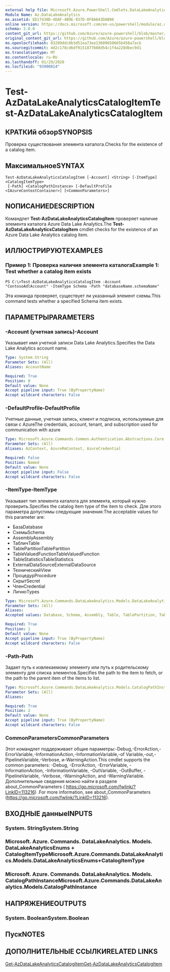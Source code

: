 ```yaml
---
external help file: Microsoft.Azure.PowerShell.Cmdlets.DataLakeAnalytics.dll-Help.xml
Module Name: Az.DataLakeAnalytics
ms.assetid: ED17430D-4DAF-4B9E-937D-0F8A843DAB96
online version: https://docs.microsoft.com/en-us/powershell/module/az.datalakeanalytics/test-azdatalakeanalyticscatalogitem
schema: 2.0.0
content_git_url: https://github.com/Azure/azure-powershell/blob/master/src/DataLakeAnalytics/DataLakeAnalytics/help/Test-AzDataLakeAnalyticsCatalogItem.md
original_content_git_url: https://github.com/Azure/azure-powershell/blob/master/src/DataLakeAnalytics/DataLakeAnalytics/help/Test-AzDataLakeAnalyticsCatalogItem.md
ms.openlocfilehash: 03289ddc0b3d51ea73ee13609650665b458a7acb
ms.sourcegitcommit: 4d2c178cd6df9151877b08d54c1f4a228dbec9d1
ms.translationtype: MT
ms.contentlocale: ru-RU
ms.lasthandoff: 01/29/2020
ms.locfileid: "93900814"
---
```

# <span data-ttu-id="cfc1e-101">Test-AzDataLakeAnalyticsCatalogItem</span><span class="sxs-lookup"><span data-stu-id="cfc1e-101">Test-AzDataLakeAnalyticsCatalogItem</span></span>

## <span data-ttu-id="cfc1e-102">КРАТКИй обзор</span><span class="sxs-lookup"><span data-stu-id="cfc1e-102">SYNOPSIS</span></span>
<span data-ttu-id="cfc1e-103">Проверка существования элемента каталога.</span><span class="sxs-lookup"><span data-stu-id="cfc1e-103">Checks for the existence of a catalog item.</span></span>

## <span data-ttu-id="cfc1e-104">Максимальное</span><span class="sxs-lookup"><span data-stu-id="cfc1e-104">SYNTAX</span></span>

```
Test-AzDataLakeAnalyticsCatalogItem [-Account] <String> [-ItemType] <CatalogItemType>
 [-Path] <CatalogPathInstance> [-DefaultProfile <IAzureContextContainer>] [<CommonParameters>]
```

## <span data-ttu-id="cfc1e-105">NОПИСАНИЕ</span><span class="sxs-lookup"><span data-stu-id="cfc1e-105">DESCRIPTION</span></span>
<span data-ttu-id="cfc1e-106">Командлет **Test-AzDataLakeAnalyticsCatalogItem** проверяет наличие элемента каталога Azure Data Lake Analytics.</span><span class="sxs-lookup"><span data-stu-id="cfc1e-106">The **Test-AzDataLakeAnalyticsCatalogItem** cmdlet checks for the existence of an Azure Data Lake Analytics catalog item.</span></span>

## <span data-ttu-id="cfc1e-107">ИЛЛЮСТРИРУЮТ</span><span class="sxs-lookup"><span data-stu-id="cfc1e-107">EXAMPLES</span></span>

### <span data-ttu-id="cfc1e-108">Пример 1: Проверка наличия элемента каталога</span><span class="sxs-lookup"><span data-stu-id="cfc1e-108">Example 1: Test whether a catalog item exists</span></span>
```
PS C:\>Test-AzDataLakeAnalyticsCatalogItem -Account "ContosoAdlAccount" -ItemType Schema -Path "databaseName.schemaName"
```

<span data-ttu-id="cfc1e-109">Эта команда проверяет, существует ли указанный элемент схемы.</span><span class="sxs-lookup"><span data-stu-id="cfc1e-109">This command tests whether a specified Schema item exists.</span></span>

## <span data-ttu-id="cfc1e-110">ПАРАМЕТРЫ</span><span class="sxs-lookup"><span data-stu-id="cfc1e-110">PARAMETERS</span></span>

### <span data-ttu-id="cfc1e-111">-Account (учетная запись)</span><span class="sxs-lookup"><span data-stu-id="cfc1e-111">-Account</span></span>
<span data-ttu-id="cfc1e-112">Указывает имя учетной записи Data Lake Analytics.</span><span class="sxs-lookup"><span data-stu-id="cfc1e-112">Specifies the Data Lake Analytics account name.</span></span>

```yaml
Type: System.String
Parameter Sets: (All)
Aliases: AccountName

Required: True
Position: 0
Default value: None
Accept pipeline input: True (ByPropertyName)
Accept wildcard characters: False
```

### <span data-ttu-id="cfc1e-113">-DefaultProfile</span><span class="sxs-lookup"><span data-stu-id="cfc1e-113">-DefaultProfile</span></span>
<span data-ttu-id="cfc1e-114">Учетные данные, учетная запись, клиент и подписка, используемые для связи с Azure</span><span class="sxs-lookup"><span data-stu-id="cfc1e-114">The credentials, account, tenant, and subscription used for communication with azure</span></span>

```yaml
Type: Microsoft.Azure.Commands.Common.Authentication.Abstractions.Core.IAzureContextContainer
Parameter Sets: (All)
Aliases: AzContext, AzureRmContext, AzureCredential

Required: False
Position: Named
Default value: None
Accept pipeline input: False
Accept wildcard characters: False
```

### <span data-ttu-id="cfc1e-115">-ItemType</span><span class="sxs-lookup"><span data-stu-id="cfc1e-115">-ItemType</span></span>
<span data-ttu-id="cfc1e-116">Указывает тип элемента каталога для элемента, который нужно проверить.</span><span class="sxs-lookup"><span data-stu-id="cfc1e-116">Specifies the catalog item type of the item to check.</span></span>
<span data-ttu-id="cfc1e-117">Для этого параметра допустимы следующие значения:</span><span class="sxs-lookup"><span data-stu-id="cfc1e-117">The acceptable values for this parameter are:</span></span>
- <span data-ttu-id="cfc1e-118">База</span><span class="sxs-lookup"><span data-stu-id="cfc1e-118">Database</span></span>
- <span data-ttu-id="cfc1e-119">Схемы</span><span class="sxs-lookup"><span data-stu-id="cfc1e-119">Schema</span></span>
- <span data-ttu-id="cfc1e-120">Assembly</span><span class="sxs-lookup"><span data-stu-id="cfc1e-120">Assembly</span></span>
- <span data-ttu-id="cfc1e-121">Таблич</span><span class="sxs-lookup"><span data-stu-id="cfc1e-121">Table</span></span>
- <span data-ttu-id="cfc1e-122">TablePartition</span><span class="sxs-lookup"><span data-stu-id="cfc1e-122">TablePartition</span></span>
- <span data-ttu-id="cfc1e-123">TableValuedFunction</span><span class="sxs-lookup"><span data-stu-id="cfc1e-123">TableValuedFunction</span></span>
- <span data-ttu-id="cfc1e-124">TableStatistics</span><span class="sxs-lookup"><span data-stu-id="cfc1e-124">TableStatistics</span></span>
- <span data-ttu-id="cfc1e-125">ExternalDataSource</span><span class="sxs-lookup"><span data-stu-id="cfc1e-125">ExternalDataSource</span></span>
- <span data-ttu-id="cfc1e-126">Технический</span><span class="sxs-lookup"><span data-stu-id="cfc1e-126">View</span></span>
- <span data-ttu-id="cfc1e-127">Процедур</span><span class="sxs-lookup"><span data-stu-id="cfc1e-127">Procedure</span></span>
- <span data-ttu-id="cfc1e-128">Скрыт</span><span class="sxs-lookup"><span data-stu-id="cfc1e-128">Secret</span></span>
- <span data-ttu-id="cfc1e-129">Член</span><span class="sxs-lookup"><span data-stu-id="cfc1e-129">Credential</span></span>
- <span data-ttu-id="cfc1e-130">Лично</span><span class="sxs-lookup"><span data-stu-id="cfc1e-130">Types</span></span>

```yaml
Type: Microsoft.Azure.Commands.DataLakeAnalytics.Models.DataLakeAnalyticsEnums+CatalogItemType
Parameter Sets: (All)
Aliases:
Accepted values: Database, Schema, Assembly, Table, TablePartition, TableValuedFunction, TableStatistics, ExternalDataSource, View, Procedure, Secret, Credential, Types, Package

Required: True
Position: 1
Default value: None
Accept pipeline input: True (ByPropertyName)
Accept wildcard characters: False
```

### <span data-ttu-id="cfc1e-131">-Path</span><span class="sxs-lookup"><span data-stu-id="cfc1e-131">-Path</span></span>
<span data-ttu-id="cfc1e-132">Задает путь к извлекаемому элементу или путь к родительскому элементу для списка элементов.</span><span class="sxs-lookup"><span data-stu-id="cfc1e-132">Specifies the path to the item to fetch, or the path to the parent item of the items to list.</span></span>

```yaml
Type: Microsoft.Azure.Commands.DataLakeAnalytics.Models.CatalogPathInstance
Parameter Sets: (All)
Aliases:

Required: True
Position: 2
Default value: None
Accept pipeline input: True (ByPropertyName)
Accept wildcard characters: False
```

### <span data-ttu-id="cfc1e-133">CommonParameters</span><span class="sxs-lookup"><span data-stu-id="cfc1e-133">CommonParameters</span></span>
<span data-ttu-id="cfc1e-134">Этот командлет поддерживает общие параметры:-Debug,-ErrorAction,-ErrorVariable,-InformationAction,-InformationVariable,-of Variable,-out,-PipelineVariable,-Verbose, и-WarningAction.</span><span class="sxs-lookup"><span data-stu-id="cfc1e-134">This cmdlet supports the common parameters: -Debug, -ErrorAction, -ErrorVariable, -InformationAction, -InformationVariable, -OutVariable, -OutBuffer, -PipelineVariable, -Verbose, -WarningAction, and -WarningVariable.</span></span> <span data-ttu-id="cfc1e-135">Дополнительные сведения можно найти в разделе about_CommonParameters ( https://go.microsoft.com/fwlink/?LinkID=113216) .</span><span class="sxs-lookup"><span data-stu-id="cfc1e-135">For more information, see about_CommonParameters (https://go.microsoft.com/fwlink/?LinkID=113216).</span></span>

## <span data-ttu-id="cfc1e-136">ВХОДНЫЕ данные</span><span class="sxs-lookup"><span data-stu-id="cfc1e-136">INPUTS</span></span>

### <span data-ttu-id="cfc1e-137">System. String</span><span class="sxs-lookup"><span data-stu-id="cfc1e-137">System.String</span></span>

### <span data-ttu-id="cfc1e-138">Microsoft. Azure. Commands. DataLakeAnalytics. Models. DataLakeAnalyticsEnums + CatalogItemType</span><span class="sxs-lookup"><span data-stu-id="cfc1e-138">Microsoft.Azure.Commands.DataLakeAnalytics.Models.DataLakeAnalyticsEnums+CatalogItemType</span></span>

### <span data-ttu-id="cfc1e-139">Microsoft. Azure. Commands. DataLakeAnalytics. Models. CatalogPathInstance</span><span class="sxs-lookup"><span data-stu-id="cfc1e-139">Microsoft.Azure.Commands.DataLakeAnalytics.Models.CatalogPathInstance</span></span>

## <span data-ttu-id="cfc1e-140">НАПРЯЖЕНИЕ</span><span class="sxs-lookup"><span data-stu-id="cfc1e-140">OUTPUTS</span></span>

### <span data-ttu-id="cfc1e-141">System. Boolean</span><span class="sxs-lookup"><span data-stu-id="cfc1e-141">System.Boolean</span></span>

## <span data-ttu-id="cfc1e-142">Пуск</span><span class="sxs-lookup"><span data-stu-id="cfc1e-142">NOTES</span></span>

## <span data-ttu-id="cfc1e-143">ДОПОЛНИТЕЛЬНЫЕ ССЫЛКИ</span><span class="sxs-lookup"><span data-stu-id="cfc1e-143">RELATED LINKS</span></span>

[<span data-ttu-id="cfc1e-144">Get-AzDataLakeAnalyticsCatalogItem</span><span class="sxs-lookup"><span data-stu-id="cfc1e-144">Get-AzDataLakeAnalyticsCatalogItem</span></span>](./Get-AzDataLakeAnalyticsCatalogItem.md)


